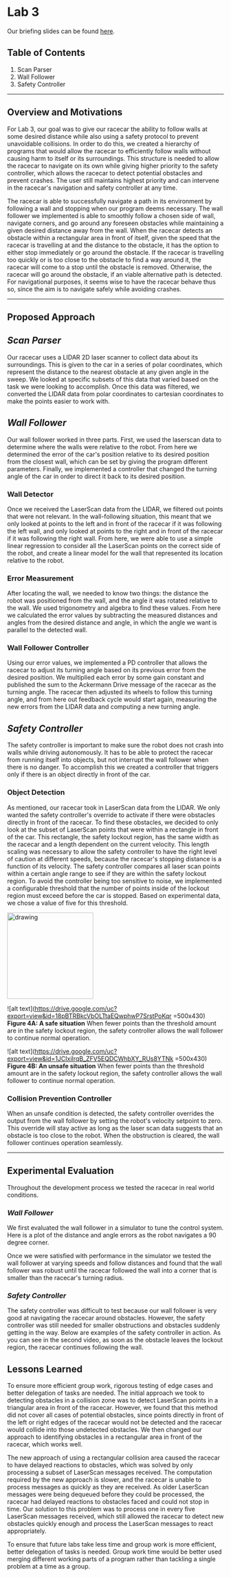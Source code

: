 # Lab 3

Our briefing slides can be found [here](https://docs.google.com/presentation/d/e/2PACX-1vQFcznMfWvz6esCwC0eGIOW0gzoU9PRd8C5C76ecpRsc0y0IkMSZnbuT8rqx0JtE4O_xf_ZyatpwM2w/embed?start=false&loop=false&delayms=3000).

## **Table of Contents**
1. Scan Parser
2. Wall Follower
3. Safety Controller

***

## **Overview and Motivations**
For Lab 3, our goal was to give our racecar the ability to follow walls at some desired distance while also using a safety protocol to prevent unavoidable collisions. In order to do this, we created a hierarchy of programs that would allow the racecar to efficiently follow walls without causing harm to itself or its surroundings. This structure is needed to allow the racecar to navigate on its own while giving higher priority to the safety controller, which allows the racecar to detect potential obstacles and prevent crashes. The user still maintains highest priority and can intervene in the racecar's navigation and safety controller at any time. 

The racecar is able to successfully navigate a path in its environment by following a wall and stopping when our program deems necessary. The wall follower we implemented is able to smoothly follow a chosen side of wall, navigate corners, and go around any foreseen obstacles while maintaining a given desired distance away from the wall. When the racecar detects an obstacle within a rectangular area in front of itself, given the speed that the racecar is travelling at and the distance to the obstacle, it has the option to either stop immediately or go around the obstacle. If the racecar is travelling too quickly or is too close to the obstacle to find a way around it, the racecar will come to a stop until the obstacle is removed. Otherwise, the racecar will go around the obstacle, if an viable alternative path is detected. For navigational purposes, it seems wise to have the racecar behave thus so, since the aim is to navigate safely while avoiding crashes. 


***

## **Proposed Approach**

## *Scan Parser*
Our racecar uses a LIDAR 2D laser scanner to collect data about its surroundings. This is given to the car in a series of polar coordinates, which represent the distance to the nearest obstacle at any given angle in the sweep. We looked at specific subsets of this data that varied based on the task we were looking to accomplish. Once this data was filtered, we converted the LIDAR data from polar coordinates to cartesian coordinates to make the points easier to work with.

## *Wall Follower*
Our wall follower worked in three parts. First, we used the laserscan data to determine where the walls were relative to the robot. From here we determined the error of the car's position relative to its desired position from the closest wall, which can be set by giving the program different parameters. Finally, we implemented a controller that changed the turning angle of the car in order to direct it back to its desired position.

### Wall Detector
Once we received the LaserScan data from the LIDAR, we filtered out points that were not relevant. In the wall-following situation, this meant that we only looked at points to the left and in front of the racecar if it was following the left wall, and only looked at points to the right and in front of the racecar if it was following the right wall. From here, we were able to use a simple linear regression to consider all the LaserScan points on the correct side of the robot, and create a linear model for the wall that represented its location relative to the robot.

### Error Measurement
After locating the wall, we needed to know two things: the distance the robot was positioned from the wall, and the angle it was rotated relative to the wall. We used trigonometry and algebra to find these values. From here we calculated the error values by subtracting the measured distances and angles from the desired distance and angle, in which the angle we want is parallel to the detected wall.

### Wall Follower Controller
Using our error values, we implemented a PD controller that allows the racecar to adjust its turning angle based on its previous error from the desired position. We multiplied each error by some gain constant and published the sum to the Ackermann Drive message of the racecar as the turning angle. The racecar then adjusted its wheels to follow this turning angle, and from here out feedback cycle would start again, measuring the new errors from the LIDAR data and computing a new turning angle. 

## *Safety Controller*
The safety controller is important to make sure the robot does not crash into walls while driving autonomously. It has to be able to protect the racecar from running itself into objects, but not interrupt the wall follower when there is no danger. To accomplish this we created a controller that triggers only if there is an object directly in front of the car.

### Object Detection
As mentioned, our racecar took in LaserScan data from the LIDAR. We only wanted the safety controller's override to activate if there were obstacles directly in front of the racecar. To find these obstacles, we decided to only look at the subset of LaserScan points that were within a rectangle in front of the car. This rectangle, the safety lockout region,  has the same width as the racecar and a length dependent on the current velocity. This length scaling was necessary to allow the safety controller to have the right level of caution at different speeds, because the racecar's stopping distance is a function of its velocity. The safety controller compares all laser scan points within a certain angle range to see if they are within the safety lockout region. To avoid the controller being too sensitive to noise, we implemented a configurable threshold that the number of points inside of the lockout region must exceed before the car is stopped. Based on experimental data, we chose a value of five for this threshold.

<img src="https://drive.google.com/uc?export=view&id=18pBTRBkcVbOLTtaEQwphwP7SrstPoKqr" alt="drawing" width="200"/>

![alt text](https://drive.google.com/uc?export=view&id=18pBTRBkcVbOLTtaEQwphwP7SrstPoKqr =500x430)
**Figure 4A: A safe situation**
When fewer points than the threshold amount are in the safety lockout region, the safety controller allows the wall follower to continue normal operation.


![alt text](https://drive.google.com/uc?export=view&id=1JCIxiIrqB_ZFV5EQDCWhbXY_RUs8YTNk =500x430)
**Figure 4B: An unsafe situation**
When fewer points than the threshold amount are in the safety lockout region, the safety controller allows the wall follower to continue normal operation.

### Collision Prevention Controller
When an unsafe condition is detected, the safety controller overrides the output from the wall follower by setting the robot's velocity setpoint to zero. This override will stay active as long as the laser scan data suggests that an obstacle is too close to the robot. When the obstruction is cleared, the wall follower continues operation seamlessly.

***

## **Experimental Evaluation**
Throughout the development process we tested the racecar in real world conditions.
### *Wall Follower*
We first evaluated the wall follower in a simulator to tune the control system. Here is a plot of the distance and angle errors as the robot navigates a 90 degree corner.

Once we were satisfied with performance in the simulator we tested the wall follower at varying speeds and follow distances and found that the wall follower was robust until the racecar followed the wall into a corner that is smaller than the racecar's turning radius.


### *Safety Controller*
The safety controller was difficult to test because our wall follower is very good at navigating the racecar around obstacles. However, the safety controller was still needed for smaller obstructions and obstacles suddenly getting in the way. Below are examples of the safety controller in action. As you can see in the second video, as soon as the obstacle leaves the lockout region, the racecar continues following the wall.

## **Lessons Learned**
To ensure more efficient group work, rigorous testing of edge cases and better delegation of tasks are needed. The initial approach we took to detecting obstacles in a collision zone was to detect LaserScan points in a triangular area in front of the racecar. However, we found that this method did not cover all cases of potential obstacles, since points directly in front of the left or right edges of the racecar would not be detected and the racecar would collide into those undetected obstacles. We then changed our approach to identifying obstacles in a rectangular area in front of the racecar, which works well. 

The new approach of using a rectangular collision area caused the racecar to have delayed reactions to obstacles, which was solved by only processing a subset of LaserScan messages received. The computation required by the new approach is slower, and the racecar is unable to process messages as quickly as they are received. As older LaserScan messages were being dequeued before they could be processed, the racecar had delayed reactions to obstacles faced and could not stop in time. Our solution to this problem was to process one in every five LaserScan messages received, which still allowed the racecar to detect new obstacles quickly enough and process the LaserScan messages to react appropriately. 

To ensure that future labs take less time and group work is more efficient, better delegation of tasks is needed. Group work time would be better used merging different working parts of a program rather than tackling a single problem at a time as a group.
